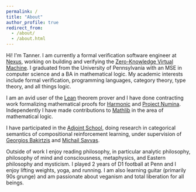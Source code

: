 ```yaml
---
permalink: /
title: "About"
author_profile: true
redirect_from:
  - /about/
  - /about.html
---
```


Hi! I'm Tanner. I am currently a formal verification software engineer at [Nexus](https://nexus.xyz), working on building and verifying the [Zero-Knowledge Virtual Machine](https://nexus.xyz/zkvm). I graduated from the University of Pennsylvania with an MSE in computer science and a BA in mathematical logic. My academic interests include formal verification, programming languages, category theory, type theory, and all things logic.

I am an avid user of the [Lean](https://leanprover-community.github.io/index.html) theorem prover and I have done contracting work formalizing mathematical proofs for [Harmonic](https://harmonic.fun/index) and [Project Numina](https://projectnumina.ai). Independently I have made contributions to [Mathlib](https://github.com/leanprover-community/mathlib4) in the area of mathematical logic.

I have participated in the [Adjoint School](https://adjointschool.com/index.html), doing research in categorical semantics of compositional reinforcement learning, under supervision of [Georgios Bakirtzis](https://bakirtzis.net) and [Michail Savvas](https://michailsavvas.github.io).

Outside of work I enjoy reading philosophy, in particular analytic philosophy, philosophy of mind and consciousness, metaphysics, and Eastern philosophy and mysticism. I played 2 years of D1 football at Penn and I enjoy lifting weights, yoga, and running. I am also learning guitar (primarily 90s grunge) and am passionate about veganism and total liberation for all beings.
